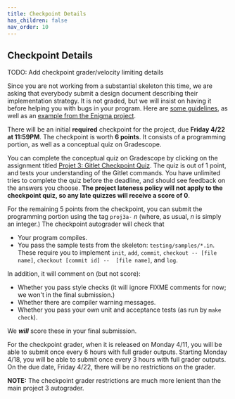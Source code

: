 ```yaml
---
title: Checkpoint Details
has_children: false
nav_order: 10
---
```


Checkpoint Details
----

TODO: Add checkpoint grader/velocity limiting details

Since you are not working from a substantial skeleton this time, we are
asking that everybody submit a design document describing their implementation
strategy.  It is not graded, but we will insist on having it before helping you
with bugs in your program.  Here are [some guidelines](./design.html), as
well as an [example from the Enigma project](./enigma-example.html).

There will be an initial **required** checkpoint for the project, due **Friday 4/22 at 11:59PM**.
The checkpoint is worth **6 points**. It consists of a programming portion, as well as a
conceptual quiz on Gradescope.

You can complete the conceptual quiz on Gradescope by clicking on the assignment titled
[Projet 3: Gitlet Checkpoint Quiz](https://www.gradescope.com/courses/350363/assignments/1983273).
The quiz is out of 1 point, and tests your understanding of the Gitlet commands. You have
unlimited tries to complete the quiz before the deadline, and should see feedback on the answers
you choose. **The project lateness policy will not apply to the checkpoint quiz, so any late quizzes
will receive a score of 0**.


For the remaining 5 points from the checkpoint, you can submit the
programming portion using the tag `proj3a-` _n_ (where,
as usual, _n_ is simply an integer.)  The checkpoint autograder will check
that

* Your program compiles.
* You pass the sample tests from the skeleton: `testing/samples/*.in`.
  These require you to implement `init`, `add`, `commit`,
  `checkout -- [file name]`,
  `checkout [commit id] --  [file name]`, and `log`.

In addition, it will comment on (but not score):

* Whether you pass style checks (it will ignore FIXME comments for now; we won't
  in the final submission.)
* Whether there are compiler warning messages.
* Whether you pass your own unit and acceptance tests (as run by `make check`).

We ***will*** score these in your final submission.

For the checkpoint grader, when it is released on Monday 4/11, you will be able to submit
once every 6 hours with full grader outputs. Starting Monday 4/18, you will be able to submit once
every 3 hours with full grader outputs. On the due date, Friday 4/22, there will be no
restrictions on the grader.

**NOTE:** The checkpoint grader restrictions are much more lenient than the main project 3 autograder.

